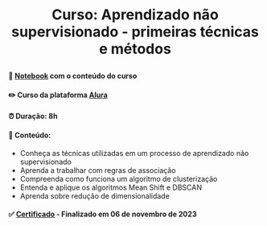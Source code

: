# <p align="center"> <b> Curso: Aprendizado não supervisionado - primeiras técnicas e métodos</b> 

####  📓 <a href="https://github.com/diassmatheus/link">Notebook</a> com o conteúdo do curso
####  ✏️ Curso da plataforma <a href="https://cursos.alura.com.br/course/aprendizado-nao-supervisionado-tecnicas-metodos">Alura</a> 
####  ⏰ Duração: 8h 
####  📜 Conteúdo:
- Conheça as técnicas utilizadas em um processo de aprendizado não supervisionado
- Aprenda a trabalhar com regras de associação
- Compreenda como funciona um algoritmo de clusterização
- Entenda e aplique os algoritmos Mean Shift e DBSCAN
- Aprenda sobre redução de dimensionalidade
####  ✅ <a href="link">Certificado</a> - Finalizado em 06 de novembro de 2023
